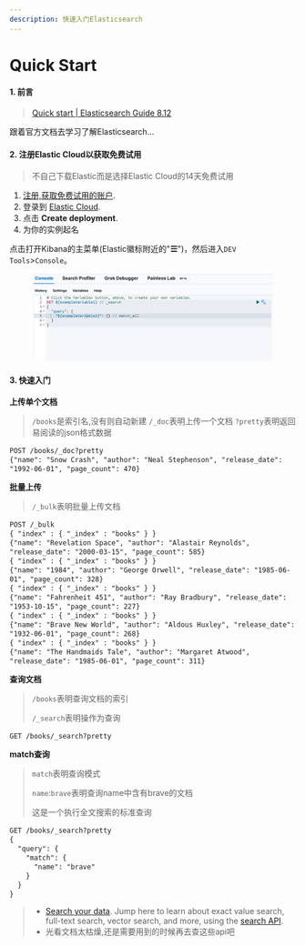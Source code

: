 ```yaml
---
description: 快速入门Elasticsearch
---
```


# Quick Start

#### 1. 前言

> [Quick start | Elasticsearch Guide 8.12](https://www.elastic.co/guide/en/elasticsearch/reference/current/getting-started.html)

跟着官方文档去学习了解Elasticsearch...

#### 2. 注册Elastic Cloud以获取免费试用

> 不自己下载Elastic而是选择Elastic Cloud的14天免费试用

1. [注册,获取免费试用的账户](https://www.elastic.co/cloud/elasticsearch-service/signup?page=docs\&placement=docs-body).
2. 登录到 [Elastic Cloud](https://cloud.elastic.co/?page=docs\&placement=docs-body).
3. 点击 **Create deployment**.
4. 为你的实例起名

点击打开Kibana的主菜单(Elastic徽标附近的"**☰**")，然后进入`DEV Tools`>`Console`。

<figure><img src=".gitbook/assets/image-20240302144810715.png" alt=""><figcaption></figcaption></figure>

#### 3. 快速入门

**上传单个文档**

> `/books`是索引名,没有则自动新建 `/_doc`表明上传一个文档 `?pretty`表明返回易阅读的json格式数据

```
POST /books/_doc?pretty
{"name": "Snow Crash", "author": "Neal Stephenson", "release_date": "1992-06-01", "page_count": 470}
```

**批量上传**

> `/_bulk`表明批量上传文档

```
POST /_bulk
{ "index" : { "_index" : "books" } }
{"name": "Revelation Space", "author": "Alastair Reynolds", "release_date": "2000-03-15", "page_count": 585}
{ "index" : { "_index" : "books" } }
{"name": "1984", "author": "George Orwell", "release_date": "1985-06-01", "page_count": 328}
{ "index" : { "_index" : "books" } }
{"name": "Fahrenheit 451", "author": "Ray Bradbury", "release_date": "1953-10-15", "page_count": 227}
{ "index" : { "_index" : "books" } }
{"name": "Brave New World", "author": "Aldous Huxley", "release_date": "1932-06-01", "page_count": 268}
{ "index" : { "_index" : "books" } }
{"name": "The Handmaids Tale", "author": "Margaret Atwood", "release_date": "1985-06-01", "page_count": 311}
```

**查询文档**

> `/books`表明查询文档的索引
>
> `/_search`表明操作为查询

```
GET /books/_search?pretty
```

**match查询**

> `match`表明查询模式
>
> `name`:`brave`表明查询name中含有brave的文档
>
> 这是一个执行全文搜索的标准查询

```
GET /books/_search?pretty
{
  "query": {
    "match": {
      "name": "brave"
    }
  }
}
```

> * [Search your data](https://www.elastic.co/guide/en/elasticsearch/reference/current/search-with-elasticsearch.html). Jump here to learn about exact value search, full-text search, vector search, and more, using the [search API](https://www.elastic.co/guide/en/elasticsearch/reference/current/search-search.html).
> * 光看文档太枯燥,还是需要用到的时候再去查这些api吧
